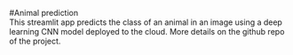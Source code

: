#Animal prediction  
This streamlit app predicts the class of an animal in an image using a deep learning CNN model deployed to the cloud. More details on the github repo of the project. 

